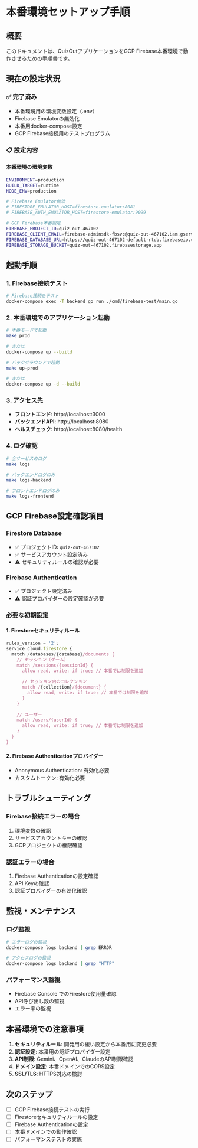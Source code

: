 # 本番環境セットアップ手順

## 概要
このドキュメントは、QuizOutアプリケーションをGCP Firebase本番環境で動作させるための手順書です。

## 現在の設定状況

### ✅ 完了済み
- 本番環境用の環境変数設定（.env）
- Firebase Emulatorの無効化
- 本番用docker-compose設定
- GCP Firebase接続用のテストプログラム

### 📋 設定内容

#### 本番環境の環境変数
```bash
ENVIRONMENT=production
BUILD_TARGET=runtime
NODE_ENV=production

# Firebase Emulator無効
# FIRESTORE_EMULATOR_HOST=firestore-emulator:8081
# FIREBASE_AUTH_EMULATOR_HOST=firestore-emulator:9099

# GCP Firebase本番設定
FIREBASE_PROJECT_ID=quiz-out-467102
FIREBASE_CLIENT_EMAIL=firebase-adminsdk-fbsvc@quiz-out-467102.iam.gserviceaccount.com
FIREBASE_DATABASE_URL=https://quiz-out-467102-default-rtdb.firebaseio.com
FIREBASE_STORAGE_BUCKET=quiz-out-467102.firebasestorage.app
```

## 起動手順

### 1. Firebase接続テスト
```bash
# Firebase接続をテスト
docker-compose exec -T backend go run ./cmd/firebase-test/main.go
```

### 2. 本番環境でのアプリケーション起動
```bash
# 本番モードで起動
make prod

# または
docker-compose up --build

# バックグラウンドで起動
make up-prod

# または  
docker-compose up -d --build
```

### 3. アクセス先
- **フロントエンド**: http://localhost:3000
- **バックエンドAPI**: http://localhost:8080
- **ヘルスチェック**: http://localhost:8080/health

### 4. ログ確認
```bash
# 全サービスのログ
make logs

# バックエンドログのみ
make logs-backend

# フロントエンドログのみ
make logs-frontend
```

## GCP Firebase設定確認項目

### Firestore Database
- ✅ プロジェクトID: `quiz-out-467102`
- ✅ サービスアカウント設定済み
- ⚠️ セキュリティルールの確認が必要

### Firebase Authentication
- ✅ プロジェクト設定済み
- ⚠️ 認証プロバイダーの設定確認が必要

### 必要な初期設定

#### 1. Firestoreセキュリティルール
```javascript
rules_version = '2';
service cloud.firestore {
  match /databases/{database}/documents {
    // セッション（ゲーム）
    match /sessions/{sessionId} {
      allow read, write: if true; // 本番では制限を追加
      
      // セッション内のコレクション
      match /{collection}/{document} {
        allow read, write: if true; // 本番では制限を追加
      }
    }
    
    // ユーザー
    match /users/{userId} {
      allow read, write: if true; // 本番では制限を追加
    }
  }
}
```

#### 2. Firebase Authenticationプロバイダー
- Anonymous Authentication: 有効化必要
- カスタムトークン: 有効化必要

## トラブルシューティング

### Firebase接続エラーの場合
1. 環境変数の確認
2. サービスアカウントキーの確認
3. GCPプロジェクトの権限確認

### 認証エラーの場合
1. Firebase Authenticationの設定確認
2. API Keyの確認
3. 認証プロバイダーの有効化確認

## 監視・メンテナンス

### ログ監視
```bash
# エラーログの監視
docker-compose logs backend | grep ERROR

# アクセスログの監視
docker-compose logs backend | grep "HTTP"
```

### パフォーマンス監視
- Firebase Console でのFirestore使用量確認
- API呼び出し数の監視
- エラー率の監視

## 本番環境での注意事項

1. **セキュリティルール**: 開発用の緩い設定から本番用に変更必要
2. **認証設定**: 本番用の認証プロバイダー設定
3. **API制限**: Gemini、OpenAI、ClaudeのAPI制限確認
4. **ドメイン設定**: 本番ドメインでのCORS設定
5. **SSL/TLS**: HTTPS対応の検討

## 次のステップ

- [ ] GCP Firebase接続テストの実行
- [ ] Firestoreセキュリティルールの設定
- [ ] Firebase Authenticationの設定
- [ ] 本番ドメインでの動作確認
- [ ] パフォーマンステストの実施